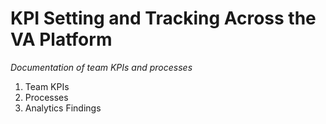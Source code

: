 # KPI Setting and Tracking Across the VA Platform

_Documentation of team KPIs and processes_

1. Team KPIs
2. Processes
3. Analytics Findings
